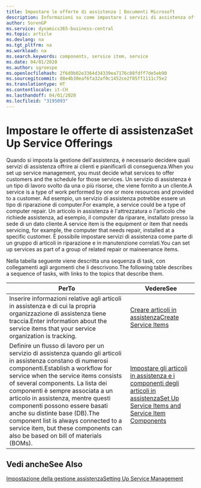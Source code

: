 ```yaml
---
title: Impostare le offerte di assistenza | Documenti Microsoft
description: Informazioni su come impostare i servizi di assistenza offerti ai clienti.
author: SorenGP
ms.service: dynamics365-business-central
ms.topic: article
ms.devlang: na
ms.tgt_pltfrm: na
ms.workload: na
ms.search.keywords: components, service item, service
ms.date: 04/01/2020
ms.author: sgroespe
ms.openlocfilehash: 2f6d9b02e3364d34339ea7176c08fdff7de5eb90
ms.sourcegitcommit: 88e4b30eaf6fa32af0c1452ce2f85ff1111c75e2
ms.translationtype: HT
ms.contentlocale: it-CH
ms.lasthandoff: 04/01/2020
ms.locfileid: "3195093"
---
```

# <a name="set-up-service-offerings"></a><span data-ttu-id="8111b-103">Impostare le offerte di assistenza</span><span class="sxs-lookup"><span data-stu-id="8111b-103">Set Up Service Offerings</span></span>
<span data-ttu-id="8111b-104">Quando si imposta la gestione dell'assistenza, è necessario decidere quali servizi di assistenza offrire ai clienti e pianificarli di conseguenza.</span><span class="sxs-lookup"><span data-stu-id="8111b-104">When you set up service management, you must decide what services to offer customers and the schedule for those services.</span></span> <span data-ttu-id="8111b-105">Un servizio di assistenza è un tipo di lavoro svolto da una o più risorse, che viene fornito a un cliente.</span><span class="sxs-lookup"><span data-stu-id="8111b-105">A service is a type of work performed by one or more resources and provided to a customer.</span></span> <span data-ttu-id="8111b-106">Ad esempio, un servizio di assistenza potrebbe essere un tipo di riparazione di computer.</span><span class="sxs-lookup"><span data-stu-id="8111b-106">For example, a service could be a type of computer repair.</span></span> <span data-ttu-id="8111b-107">Un articolo in assistenza è l'attrezzatura o l'articolo che richiede assistenza, ad esempio, il computer da riparare, installato presso la sede di un dato cliente.</span><span class="sxs-lookup"><span data-stu-id="8111b-107">A service item is the equipment or item that needs servicing, for example, the computer that needs repair, installed at a specific customer.</span></span> <span data-ttu-id="8111b-108">È possibile impostare servizi di assistenza come parte di un gruppo di articoli in riparazione e in manutenzione correlati.</span><span class="sxs-lookup"><span data-stu-id="8111b-108">You can set up services as part of a group of related repair or maineenance items.</span></span>  
  
<span data-ttu-id="8111b-109">Nella tabella seguente viene descritta una sequenza di task, con collegamenti agli argomenti che li descrivono.</span><span class="sxs-lookup"><span data-stu-id="8111b-109">The following table describes a sequence of tasks, with links to the topics that describe them.</span></span>  
  
|<span data-ttu-id="8111b-110">**Per**</span><span class="sxs-lookup"><span data-stu-id="8111b-110">**To**</span></span>|<span data-ttu-id="8111b-111">**Vedere**</span><span class="sxs-lookup"><span data-stu-id="8111b-111">**See**</span></span>|  
|------------|-------------|  
|<span data-ttu-id="8111b-112">Inserire informazioni relative agli articoli in assistenza e di cui la propria organizzazione di assistenza tiene traccia.</span><span class="sxs-lookup"><span data-stu-id="8111b-112">Enter information about the service items that your service organization is tracking.</span></span>|[<span data-ttu-id="8111b-113">Creare articoli in assistenza</span><span class="sxs-lookup"><span data-stu-id="8111b-113">Create Service Items</span></span>](service-how-to-create-service-items.md)|  
|<span data-ttu-id="8111b-114">Definire un flusso di lavoro per un servizio di assistenza quando gli articoli in assistenza constano di numerosi componenti.</span><span class="sxs-lookup"><span data-stu-id="8111b-114">Establish a workflow for service when the service items consists of several components.</span></span> <span data-ttu-id="8111b-115">La lista dei componenti è sempre associata a un articolo in assistenza, mentre questi componenti possono essere basati anche su distinte base (DB).</span><span class="sxs-lookup"><span data-stu-id="8111b-115">The component list is always connected to a service item, but these components can also be based on bill of materials (BOMs).</span></span>|[<span data-ttu-id="8111b-116">Impostare gli articoli in assistenza e i componenti degli articoli in assistenza</span><span class="sxs-lookup"><span data-stu-id="8111b-116">Set Up Service Items and Service Item Components</span></span>](service-how-setup-service-items.md)|  
  
## <a name="see-also"></a><span data-ttu-id="8111b-117">Vedi anche</span><span class="sxs-lookup"><span data-stu-id="8111b-117">See Also</span></span>  
[<span data-ttu-id="8111b-118">Impostazione della gestione assistenza</span><span class="sxs-lookup"><span data-stu-id="8111b-118">Setting Up Service Management</span></span>](service-setup-service.md)   